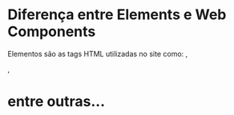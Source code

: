 # Diferença entre Elements e Web Components

Elementos são as tags HTML utilizadas no site como: <img>, <p>, <h1> entre outras...